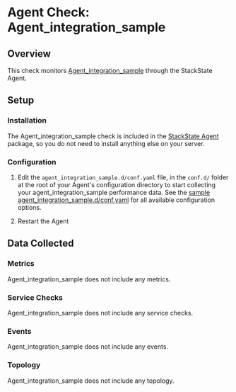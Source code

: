 # Agent Check: Agent_integration_sample

## Overview

This check monitors [Agent_integration_sample][1] through the StackState Agent.

## Setup

### Installation

The Agent_integration_sample check is included in the [StackState Agent][2] package, so you do not
need to install anything else on your server.

### Configuration

1. Edit the `agent_integration_sample.d/conf.yaml` file, in the `conf.d/` folder at the root of your
   Agent's configuration directory to start collecting your agent_integration_sample performance data.
   See the [sample agent_integration_sample.d/conf.yaml][2] for all available configuration options.

2. Restart the Agent

## Data Collected

### Metrics

Agent_integration_sample does not include any metrics.

### Service Checks

Agent_integration_sample does not include any service checks.

### Events

Agent_integration_sample does not include any events.

### Topology

Agent_integration_sample does not include any topology.

[1]: https://docs.stackstate.com/develop/agent_check/how_to_develop_agent_checks
[2]: https://github.com/StackVista/stackstate-agent-integrations/blob/master/agent_integration_sample/stackstate_checks/agent_integration_sample/data/conf.yaml.example

